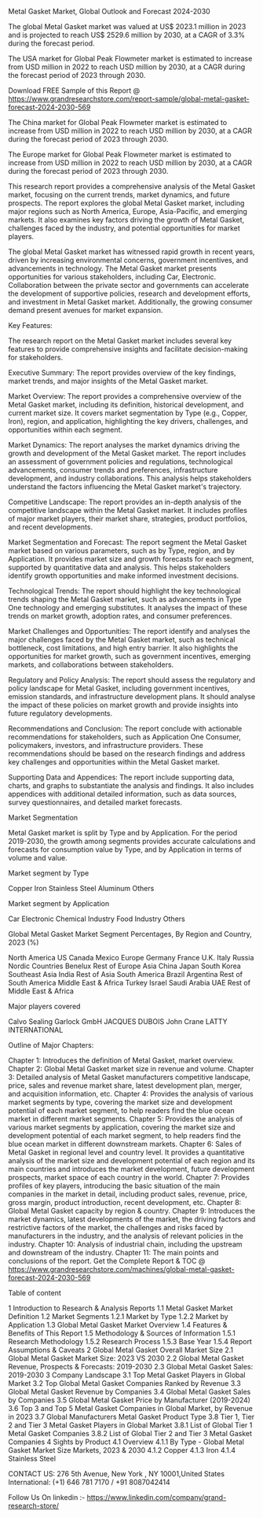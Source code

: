 Metal Gasket Market, Global Outlook and Forecast 2024-2030

The global Metal Gasket market was valued at US$ 2023.1 million in 2023 and is projected to reach US$ 2529.6 million by 2030, at a CAGR of 3.3% during the forecast period.



The USA market for Global Peak Flowmeter market is estimated to increase from USD million in 2022 to reach USD million by 2030, at a CAGR during the forecast period of 2023 through 2030.

Download FREE Sample of this Report @ https://www.grandresearchstore.com/report-sample/global-metal-gasket-forecast-2024-2030-569


The China market for Global Peak Flowmeter market is estimated to increase from USD million in 2022 to reach USD million by 2030, at a CAGR during the forecast period of 2023 through 2030.

The Europe market for Global Peak Flowmeter market is estimated to increase from USD million in 2022 to reach USD million by 2030, at a CAGR during the forecast period of 2023 through 2030.



This research report provides a comprehensive analysis of the Metal Gasket market, focusing on the current trends, market dynamics, and future prospects. The report explores the global Metal Gasket market, including major regions such as North America, Europe, Asia-Pacific, and emerging markets. It also examines key factors driving the growth of Metal Gasket, challenges faced by the industry, and potential opportunities for market players.

The global Metal Gasket market has witnessed rapid growth in recent years, driven by increasing environmental concerns, government incentives, and advancements in technology. The Metal Gasket market presents opportunities for various stakeholders, including Car, Electronic. Collaboration between the private sector and governments can accelerate the development of supportive policies, research and development efforts, and investment in Metal Gasket market. Additionally, the growing consumer demand present avenues for market expansion.

Key Features:

The research report on the Metal Gasket market includes several key features to provide comprehensive insights and facilitate decision-making for stakeholders.

Executive Summary: The report provides overview of the key findings, market trends, and major insights of the Metal Gasket market.

Market Overview: The report provides a comprehensive overview of the Metal Gasket market, including its definition, historical development, and current market size. It covers market segmentation by Type (e.g., Copper, Iron), region, and application, highlighting the key drivers, challenges, and opportunities within each segment.

Market Dynamics: The report analyses the market dynamics driving the growth and development of the Metal Gasket market. The report includes an assessment of government policies and regulations, technological advancements, consumer trends and preferences, infrastructure development, and industry collaborations. This analysis helps stakeholders understand the factors influencing the Metal Gasket market's trajectory.

Competitive Landscape: The report provides an in-depth analysis of the competitive landscape within the Metal Gasket market. It includes profiles of major market players, their market share, strategies, product portfolios, and recent developments.

Market Segmentation and Forecast: The report segment the Metal Gasket market based on various parameters, such as by Type, region, and by Application. It provides market size and growth forecasts for each segment, supported by quantitative data and analysis. This helps stakeholders identify growth opportunities and make informed investment decisions.

Technological Trends: The report should highlight the key technological trends shaping the Metal Gasket market, such as advancements in Type One technology and emerging substitutes. It analyses the impact of these trends on market growth, adoption rates, and consumer preferences.

Market Challenges and Opportunities: The report identify and analyses the major challenges faced by the Metal Gasket market, such as technical bottleneck, cost limitations, and high entry barrier. It also highlights the opportunities for market growth, such as government incentives, emerging markets, and collaborations between stakeholders.

Regulatory and Policy Analysis: The report should assess the regulatory and policy landscape for Metal Gasket, including government incentives, emission standards, and infrastructure development plans. It should analyse the impact of these policies on market growth and provide insights into future regulatory developments.

Recommendations and Conclusion: The report conclude with actionable recommendations for stakeholders, such as Application One Consumer, policymakers, investors, and infrastructure providers. These recommendations should be based on the research findings and address key challenges and opportunities within the Metal Gasket market.

Supporting Data and Appendices: The report include supporting data, charts, and graphs to substantiate the analysis and findings. It also includes appendices with additional detailed information, such as data sources, survey questionnaires, and detailed market forecasts.

Market Segmentation

Metal Gasket market is split by Type and by Application. For the period 2019-2030, the growth among segments provides accurate calculations and forecasts for consumption value by Type, and by Application in terms of volume and value.

Market segment by Type



Copper
Iron
Stainless Steel
Aluminum
Others


Market segment by Application



Car
Electronic
Chemical Industry
Food Industry
Others


Global Metal Gasket Market Segment Percentages, By Region and Country, 2023 (%)



North America
US
Canada
Mexico
Europe
Germany
France
U.K.
Italy
Russia
Nordic Countries
Benelux
Rest of Europe
Asia
China
Japan
South Korea
Southeast Asia
India
Rest of Asia
South America
Brazil
Argentina
Rest of South America
Middle East & Africa
Turkey
Israel
Saudi Arabia
UAE
Rest of Middle East & Africa


Major players covered



Calvo Sealing
Garlock GmbH
JACQUES DUBOIS
John Crane
LATTY INTERNATIONAL


Outline of Major Chapters:



Chapter 1: Introduces the definition of Metal Gasket, market overview.
Chapter 2: Global Metal Gasket market size in revenue and volume.
Chapter 3: Detailed analysis of Metal Gasket manufacturers competitive landscape, price, sales and revenue market share, latest development plan, merger, and acquisition information, etc.
Chapter 4: Provides the analysis of various market segments by type, covering the market size and development potential of each market segment, to help readers find the blue ocean market in different market segments.
Chapter 5: Provides the analysis of various market segments by application, covering the market size and development potential of each market segment, to help readers find the blue ocean market in different downstream markets.
Chapter 6: Sales of Metal Gasket in regional level and country level. It provides a quantitative analysis of the market size and development potential of each region and its main countries and introduces the market development, future development prospects, market space of each country in the world.
Chapter 7: Provides profiles of key players, introducing the basic situation of the main companies in the market in detail, including product sales, revenue, price, gross margin, product introduction, recent development, etc.
Chapter 8: Global Metal Gasket capacity by region & country.
Chapter 9: Introduces the market dynamics, latest developments of the market, the driving factors and restrictive factors of the market, the challenges and risks faced by manufacturers in the industry, and the analysis of relevant policies in the industry.
Chapter 10: Analysis of industrial chain, including the upstream and downstream of the industry.
Chapter 11: The main points and conclusions of the report.
Get the Complete Report & TOC @ https://www.grandresearchstore.com/machines/global-metal-gasket-forecast-2024-2030-569

Table of content

1 Introduction to Research & Analysis Reports
1.1 Metal Gasket Market Definition
1.2 Market Segments
1.2.1 Market by Type
1.2.2 Market by Application
1.3 Global Metal Gasket Market Overview
1.4 Features & Benefits of This Report
1.5 Methodology & Sources of Information
1.5.1 Research Methodology
1.5.2 Research Process
1.5.3 Base Year
1.5.4 Report Assumptions & Caveats
2 Global Metal Gasket Overall Market Size
2.1 Global Metal Gasket Market Size: 2023 VS 2030
2.2 Global Metal Gasket Revenue, Prospects & Forecasts: 2019-2030
2.3 Global Metal Gasket Sales: 2019-2030
3 Company Landscape
3.1 Top Metal Gasket Players in Global Market
3.2 Top Global Metal Gasket Companies Ranked by Revenue
3.3 Global Metal Gasket Revenue by Companies
3.4 Global Metal Gasket Sales by Companies
3.5 Global Metal Gasket Price by Manufacturer (2019-2024)
3.6 Top 3 and Top 5 Metal Gasket Companies in Global Market, by Revenue in 2023
3.7 Global Manufacturers Metal Gasket Product Type
3.8 Tier 1, Tier 2 and Tier 3 Metal Gasket Players in Global Market
3.8.1 List of Global Tier 1 Metal Gasket Companies
3.8.2 List of Global Tier 2 and Tier 3 Metal Gasket Companies
4 Sights by Product
4.1 Overview
4.1.1 By Type - Global Metal Gasket Market Size Markets, 2023 & 2030
4.1.2 Copper
4.1.3 Iron
4.1.4 Stainless Steel

CONTACT US:
276 5th Avenue, New York , NY 10001,United States
International: (+1) 646 781 7170 / +91 8087042414

Follow Us On linkedin :- https://www.linkedin.com/company/grand-research-store/
 
